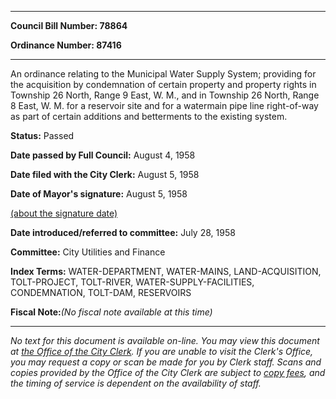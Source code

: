 

********

**Council Bill Number: 78864**
   
**Ordinance Number: 87416**
********

 An ordinance relating to the Municipal Water Supply System; providing for the acquisition by condemnation of certain property and property rights in Township 26 North, Range 9 East, W. M., and in Township 26 North, Range 8 East, W. M. for a reservoir site and for a watermain pipe line right-of-way as part of certain additions and betterments to the existing system.

**Status:** Passed
   
**Date passed by Full Council:** August 4, 1958
   
**Date filed with the City Clerk:** August 5, 1958
   
**Date of Mayor's signature:** August 5, 1958
   
[(about the signature date)](/~public/approvaldate.htm)
   
   
   
**Date introduced/referred to committee:** July 28, 1958
   
**Committee:** City Utilities and Finance
   
   
**Index Terms:** WATER-DEPARTMENT, WATER-MAINS, LAND-ACQUISITION, TOLT-PROJECT, TOLT-RIVER, WATER-SUPPLY-FACILITIES, CONDEMNATION, TOLT-DAM, RESERVOIRS

**Fiscal Note:**_(No fiscal note available at this time)_
********

_No text for this document is available on-line. You may view this document at [the Office of the City Clerk](http://www.seattle.gov/leg/clerk/contactUs.htm). If you are unable to visit the Clerk's Office, you may request a copy or scan be made for you by Clerk staff. Scans and copies provided by the Office of the City Clerk are subject to [copy fees](http://clerk.seattle.gov/~public/clerkfees.htm), and the timing of service is dependent on the availability of staff._

